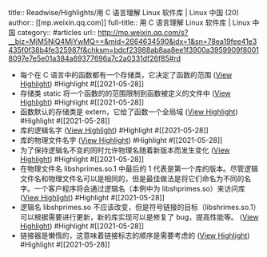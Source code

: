 title:: Readwise/Highlights/用 C 语言理解 Linux 软件库 | Linux 中国 (20)
author:: [[mp.weixin.qq.com]]
full-title:: 用 C 语言理解 Linux 软件库 | Linux 中国
category:: #articles
url:: http://mp.weixin.qq.com/s?__biz=MjM5NjQ4MjYwMQ==&mid=2664634590&idx=1&sn=78ea19fee41e3435f0f38b4fe325987f&chksm=bdcf23988ab8aa8ee1f3900a3959909f80018097e7e5e01a384a69377696a7c2a0331df26f85#rd

- 每个在 C 语言中的函数都有一个存储类，它决定了函数的范围 ([View Highlight](https://instapaper.com/read/1415016267/16515840)) #Highlight #[[2021-05-28]]
- 存储类 static 将一个函数的的范围限制到函数被定义的文件中 ([View Highlight](https://instapaper.com/read/1415016267/16515841)) #Highlight #[[2021-05-28]]
- 函数默认的存储类是 extern，它给了函数一个全局域 ([View Highlight](https://instapaper.com/read/1415016267/16515844)) #Highlight #[[2021-05-28]]
- 库的逻辑名字 ([View Highlight](https://instapaper.com/read/1415016267/16515849)) #Highlight #[[2021-05-28]]
- 库的物理文件名字 ([View Highlight](https://instapaper.com/read/1415016267/16515850)) #Highlight #[[2021-05-28]]
- 为了保持逻辑名不变的同时允许物理名随着新版本而发生变化 ([View Highlight](https://instapaper.com/read/1415016267/16515851)) #Highlight #[[2021-05-28]]
- 在物理文件名 libshprimes.so.1 中最后的 1 代表是第一个库的版本。尽管逻辑文件名和物理文件名可以是相同的，但是最佳做法是将它们命名为不同的名字。一个客户程序将会通过逻辑名（本例中为 libshprimes.so）来访问库 ([View Highlight](https://instapaper.com/read/1415016267/16515854)) #Highlight #[[2021-05-28]]
- 逻辑名 libshprimes.so 不应该改变，但是符号链接的目标（libshrimes.so.1）可以根据需要进行更新，新的库实现可以是修复了 bug，提高性能等。 ([View Highlight](https://instapaper.com/read/1415016267/16515858)) #Highlight #[[2021-05-28]]
- 链接器是懒惰的，这意味着链接标志的顺序是需要考虑的 ([View Highlight](https://instapaper.com/read/1415016267/16515863)) #Highlight #[[2021-05-28]]